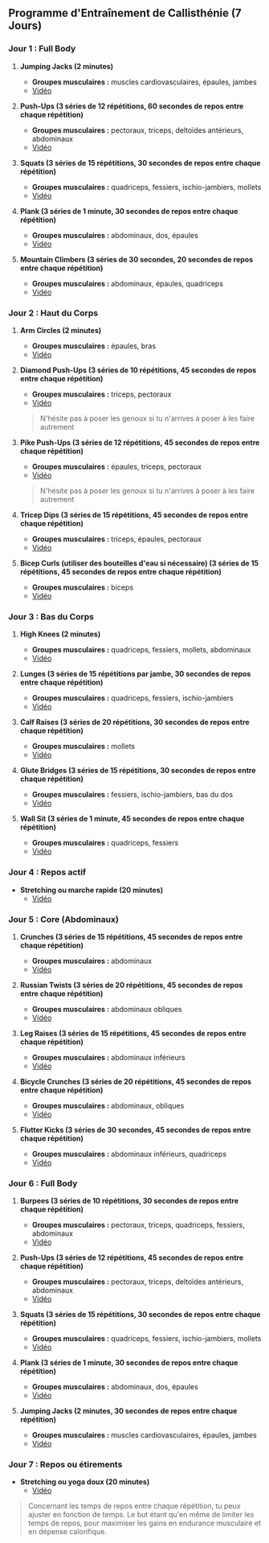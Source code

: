 ## Programme d'Entraînement de Callisthénie (7 Jours)

### Jour 1 : Full Body

1. **Jumping Jacks (2 minutes)**
   - **Groupes musculaires :** muscles cardiovasculaires, épaules, jambes
   - [Vidéo](https://www.youtube.com/watch?v=2W4ZNSwoW_4)

2. **Push-Ups (3 séries de 12 répétitions, 60 secondes de repos entre chaque répétition)**
   - **Groupes musculaires :** pectoraux, triceps, deltoïdes antérieurs, abdominaux
   - [Vidéo](https://www.youtube.com/watch?v=IODxDxX7oi4)

3. **Squats (3 séries de 15 répétitions, 30 secondes de repos entre chaque répétition)**
   - **Groupes musculaires :** quadriceps, fessiers, ischio-jambiers, mollets
   - [Vidéo](https://www.youtube.com/watch?v=aclHkVaku9U)

4. **Plank (3 séries de 1 minute, 30 secondes de repos entre chaque répétition)**
   - **Groupes musculaires :** abdominaux, dos, épaules
   - [Vidéo](https://www.youtube.com/watch?v=pSHjTRCQxIw)

5. **Mountain Climbers (3 séries de 30 secondes, 20 secondes de repos entre chaque répétition)**
   - **Groupes musculaires :** abdominaux, épaules, quadriceps
   - [Vidéo](https://www.youtube.com/watch?v=nmwgirgXLYM)

### Jour 2 : Haut du Corps

1. **Arm Circles (2 minutes)**
   - **Groupes musculaires :** épaules, bras
   - [Vidéo](https://www.youtube.com/watch?v=3STTSi_jdHk&ab_channel=NuffieldHealth)

2. **Diamond Push-Ups (3 séries de 10 répétitions, 45 secondes de repos entre chaque répétition)**
   - **Groupes musculaires :** triceps, pectoraux
   - [Vidéo](https://www.youtube.com/watch?v=J0DnG1_S92I)
   > N'hésite pas à poser les genoux si tu n'arrives à poser à les faire autrement

3. **Pike Push-Ups (3 séries de 12 répétitions, 45 secondes de repos entre chaque répétition)**
   - **Groupes musculaires :** épaules, triceps, pectoraux
   - [Vidéo](https://www.youtube.com/watch?v=dX_nSOOJIsE)
   > N'hésite pas à poser les genoux si tu n'arrives à poser à les faire autrement

4. **Tricep Dips (3 séries de 15 répétitions, 45 secondes de repos entre chaque répétition)**
   - **Groupes musculaires :** triceps, épaules, pectoraux
   - [Vidéo](https://www.youtube.com/watch?v=0326dy_-CzM)

5. **Bicep Curls (utiliser des bouteilles d'eau si nécessaire) (3 séries de 15 répétitions, 45 secondes de repos entre chaque répétition)**
   - **Groupes musculaires :** biceps
   - [Vidéo](https://www.youtube.com/watch?v=sAq_ocpRh_I)

### Jour 3 : Bas du Corps

1. **High Knees (2 minutes)**
   - **Groupes musculaires :** quadriceps, fessiers, mollets, abdominaux
   - [Vidéo](https://www.youtube.com/watch?v=ZNDHivUg7vA&ab_channel=wearecult)

2. **Lunges (3 séries de 15 répétitions par jambe, 30 secondes de repos entre chaque répétition)**
   - **Groupes musculaires :** quadriceps, fessiers, ischio-jambiers
   - [Vidéo](https://www.youtube.com/watch?v=QOVaHwm-Q6U)

3. **Calf Raises (3 séries de 20 répétitions, 30 secondes de repos entre chaque répétition)**
   - **Groupes musculaires :** mollets
   - [Vidéo](https://www.youtube.com/watch?v=-M4-G8p8fmc)

4. **Glute Bridges (3 séries de 15 répétitions, 30 secondes de repos entre chaque répétition)**
   - **Groupes musculaires :** fessiers, ischio-jambiers, bas du dos
   - [Vidéo](https://www.youtube.com/watch?v=8bbE64NuDTU)

5. **Wall Sit (3 séries de 1 minute, 45 secondes de repos entre chaque répétition)**
   - **Groupes musculaires :** quadriceps, fessiers
   - [Vidéo](https://www.youtube.com/watch?v=y-wV4Venusw)

### Jour 4 : Repos actif

- **Stretching ou marche rapide (20 minutes)**
   - [Vidéo](https://www.youtube.com/watch?v=xvrWZk6ZekQ&ab_channel=LucileWoodward)

### Jour 5 : Core (Abdominaux)

1. **Crunches (3 séries de 15 répétitions, 45 secondes de repos entre chaque répétition)**
   - **Groupes musculaires :** abdominaux
   - [Vidéo](https://www.youtube.com/watch?v=Xyd_fa5zoEU)

2. **Russian Twists (3 séries de 20 répétitions, 45 secondes de repos entre chaque répétition)**
   - **Groupes musculaires :** abdominaux obliques
   - [Vidéo](https://www.youtube.com/watch?v=wkD8rjkodUI)

3. **Leg Raises (3 séries de 15 répétitions, 45 secondes de repos entre chaque répétition)**
   - **Groupes musculaires :** abdominaux inférieurs
   - [Vidéo](https://www.youtube.com/watch?v=JB2oyawG9KI)

4. **Bicycle Crunches (3 séries de 20 répétitions, 45 secondes de repos entre chaque répétition)**
   - **Groupes musculaires :** abdominaux, obliques
   - [Vidéo](https://www.youtube.com/watch?v=9FGilxCbdz8)

5. **Flutter Kicks (3 séries de 30 secondes, 45 secondes de repos entre chaque répétition)**
   - **Groupes musculaires :** abdominaux inférieurs, quadriceps
   - [Vidéo](https://www.youtube.com/watch?v=ZB1SwBRVLCc&ab_channel=Wodstar)

### Jour 6 : Full Body

1. **Burpees (3 séries de 10 répétitions, 30 secondes de repos entre chaque répétition)**
   - **Groupes musculaires :** pectoraux, triceps, quadriceps, fessiers, abdominaux
   - [Vidéo](https://www.youtube.com/watch?v=TU8QYVW0gDU)

2. **Push-Ups (3 séries de 12 répétitions, 45 secondes de repos entre chaque répétition)**
   - **Groupes musculaires :** pectoraux, triceps, deltoïdes antérieurs, abdominaux
   - [Vidéo](https://www.youtube.com/watch?v=IODxDxX7oi4)

3. **Squats (3 séries de 15 répétitions, 30 secondes de repos entre chaque répétition)**
   - **Groupes musculaires :** quadriceps, fessiers, ischio-jambiers, mollets
   - [Vidéo](https://www.youtube.com/watch?v=aclHkVaku9U)

4. **Plank (3 séries de 1 minute, 30 secondes de repos entre chaque répétition)**
   - **Groupes musculaires :** abdominaux, dos, épaules
   - [Vidéo](https://www.youtube.com/watch?v=pSHjTRCQxIw)

5. **Jumping Jacks (2 minutes, 30 secondes de repos entre chaque répétition)**
   - **Groupes musculaires :** muscles cardiovasculaires, épaules, jambes
   - [Vidéo](https://www.youtube.com/watch?v=2W4ZNSwoW_4)

### Jour 7 : Repos ou étirements

- **Stretching ou yoga doux (20 minutes)**
   - [Vidéo](https://www.youtube.com/watch?v=xvrWZk6ZekQ&ab_channel=LucileWoodward)

> Concernant les temps de repos entre chaque répétition, tu peux ajuster en fonction de temps. Le but étant qu'en même de limiter les temps de repos, pour maximiser les gains en endurance musculaire et en dépense calorifique.
